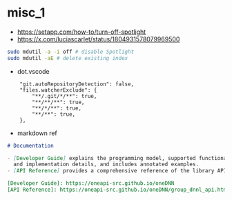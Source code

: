 # misc_1

- https://setapp.com/how-to/turn-off-spotlight
- https://x.com/luciascarlet/status/1804931578079969500

```bash
sudo mdutil -a -i off # disable Spotlight
sudo mdutil -aE # delete existing index
```

- dot.vscode

```jsonc
    "git.autoRepositoryDetection": false,
    "files.watcherExclude": {
        "**/.git/*/**": true,
        "**/**/**": true,
        "**/*/**": true,
        "**/**": true,
    },
```

- markdown ref

```md
# Documentation

- [Developer Guide] explains the programming model, supported functionality,
  and implementation details, and includes annotated examples.
- [API Reference] provides a comprehensive reference of the library API.

[Developer Guide]: https://oneapi-src.github.io/oneDNN
[API Reference]: https://oneapi-src.github.io/oneDNN/group_dnnl_api.html
```
